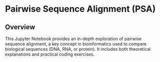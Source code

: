 # Pairwise Sequence Alignment (PSA)

## Overview

This Jupyter Notebook provides an in-depth exploration of pairwise sequence alignment, a key concept in bioinformatics used to compare biological sequences (DNA, RNA, or protein). It includes both theoretical explanations and practical coding exercises.
